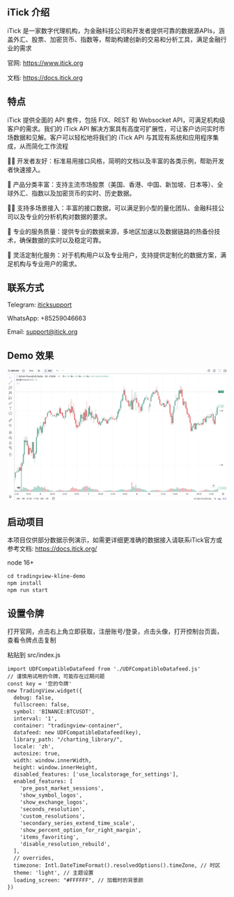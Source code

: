 ## iTick 介绍

iTick 是一家数字代理机构，为金融科技公司和开发者提供可靠的数据源APIs，涵盖外汇、股票、加密货币、指数等，帮助构建创新的交易和分析工具，满足金融行业的需求

官网: https://www.itick.org

文档: https://docs.itick.org

## 特点

iTick 提供全面的 API 套件，包括 FIX、REST 和 Websocket API，可满足机构级客户的需求。我们的 iTick API 解决方案具有高度可扩展性，可让客户访问实时市场数据和见解。客户可以轻松地将我们的 iTick API 与其现有系统和应用程序集成，从而简化工作流程

🙋‍♀️ 开发者友好：标准易用接口风格，简明的文档以及丰富的各类示例，帮助开发者快速接入。

🌈 产品分类丰富：支持主流市场股票（美国、香港、中国、新加坡、日本等）、全球外汇、指数以及加密货币的实时、历史数据。

👩‍💻 支持多场景接入：丰富的接口数据，可以满足到小型的量化团队、金融科技公司以及专业的分析机构对数据的要求。

🍿 专业的服务质量：提供专业的数据来源，多地区加速以及数据链路的热备份技术，确保数据的实时以及稳定可靠。

🧙 灵活定制化服务：对于机构用户以及专业用户，支持提供定制化的数据方案，满足机构与专业用户的需求。

## 联系方式

Telegram: [iticksupport](https://t.me/iticksupport)

WhatsApp: +85259046663

Email: support@itick.org

## Demo 效果
![Tradingview](itick-tradingview.png)

## 启动项目

本项目仅供部分数据示例演示，如需更详细更准确的数据接入请联系iTick官方或参考文档: https://docs.itick.org/

node 16+

```
cd tradingview-kline-demo
npm install
npm run start
```

## 设置令牌

打开官网，点击右上角立即获取，注册账号/登录，点击头像，打开控制台页面，查看令牌点击复制

粘贴到 src/index.js

```
import UDFCompatibleDatafeed from './UDFCompatibleDatafeed.js'
// 谨慎用试用的令牌，可能存在过期问题  
const key = '您的令牌'
new TradingView.widget({
  debug: false,
  fullscreen: false,
  symbol: 'BINANCE:BTCUSDT',
  interval: '1',
  container: "tradingview-container",
  datafeed: new UDFCompatibleDatafeed(key),
  library_path: "/charting_library/",
  locale: 'zh',
  autosize: true,
  width: window.innerWidth,
  height: window.innerHeight,
  disabled_features: ['use_localstorage_for_settings'],
  enabled_features: [
    'pre_post_market_sessions',
    'show_symbol_logos',
    'show_exchange_logos',
    'seconds_resolution',
    'custom_resolutions',
    'secondary_series_extend_time_scale',
    'show_percent_option_for_right_margin',
    'items_favoriting',
    'disable_resolution_rebuild',
  ],
  // overrides,
  timezone: Intl.DateTimeFormat().resolvedOptions().timeZone, // 时区
  theme: 'light', // 主题设置
  loading_screen: "#FFFFFF", // 加载时的背景颜
})

```
